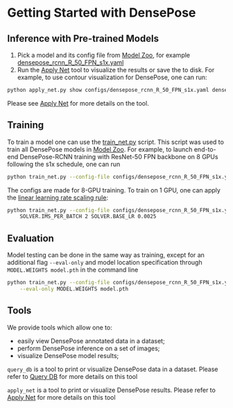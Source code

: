 # Getting Started with DensePose

## Inference with Pre-trained Models

1. Pick a model and its config file from [Model Zoo](MODEL_ZOO.md), for example [densepose_rcnn_R_50_FPN_s1x.yaml](../configs/densepose_rcnn_R_50_FPN_s1x.yaml)
2. Run the [Apply Net](TOOL_APPLY_NET.md) tool to visualize the results or save the to disk. For example, to use contour visualization for DensePose, one can run:
```bash
python apply_net.py show configs/densepose_rcnn_R_50_FPN_s1x.yaml densepose_rcnn_R_50_FPN_s1x.pkl image.jpg dp_contour,bbox --output image_densepose_contour.png
```
Please see [Apply Net](TOOL_APPLY_NET.md) for more details on the tool.

## Training

To train a model one can use the [train_net.py](../train_net.py) script.
This script was used to train all DensePose models in [Model Zoo](MODEL_ZOO.md).
For example, to launch end-to-end DensePose-RCNN training with ResNet-50 FPN backbone
on 8 GPUs following the s1x schedule, one can run
```bash
python train_net.py --config-file configs/densepose_rcnn_R_50_FPN_s1x.yaml --num-gpus 8
```
The configs are made for 8-GPU training. To train on 1 GPU, one can apply the
[linear learning rate scaling rule](https://arxiv.org/abs/1706.02677):
```bash
python train_net.py --config-file configs/densepose_rcnn_R_50_FPN_s1x.yaml \
    SOLVER.IMS_PER_BATCH 2 SOLVER.BASE_LR 0.0025
```

## Evaluation

Model testing can be done in the same way as training, except for an additional flag `--eval-only` and
model location specification through `MODEL.WEIGHTS model.pth` in the command line
```bash
python train_net.py --config-file configs/densepose_rcnn_R_50_FPN_s1x.yaml \
    --eval-only MODEL.WEIGHTS model.pth
```

## Tools

We provide tools which allow one to:
 - easily view DensePose annotated data in a dataset;
 - perform DensePose inference on a set of images;
 - visualize DensePose model results;

`query_db` is a tool to print or visualize DensePose data in a dataset.
Please refer to [Query DB](TOOL_QUERY_DB.md) for more details on this tool

`apply_net` is a tool to print or visualize DensePose results.
Please refer to [Apply Net](TOOL_APPLY_NET.md) for more details on this tool
